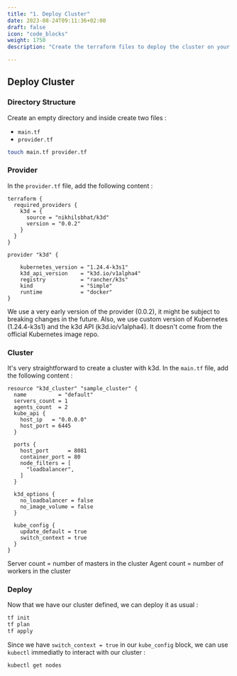 ```yaml
---
title: "1. Deploy Cluster"
date: 2023-08-24T09:11:36+02:00
draft: false
icon: "code_blocks"
weight: 1750
description: "Create the terraform files to deploy the cluster on your local machine"

---
```

## Deploy Cluster
### Directory Structure
Create an empty directory and inside create two files : 
- `main.tf`
- `provider.tf`

```bash
touch main.tf provider.tf
```

### Provider
In the `provider.tf` file, add the following content : 

```hcl 
terraform {
  required_providers {
    k3d = {
      source = "nikhilsbhat/k3d"
      version = "0.0.2"
    }
  }
}

provider "k3d" {

    kubernetes_version = "1.24.4-k3s1"
    k3d_api_version    = "k3d.io/v1alpha4"
    registry           = "rancher/k3s"
    kind               = "Simple"
    runtime            = "docker"
}
```
We use a very early version of the provider (0.0.2), it might be subject to breaking changes in the future.
Also, we use custom version of Kubernetes (1.24.4-k3s1) and the k3d API (k3d.io/v1alpha4). It doesn't come from the official Kubernetes image repo.

### Cluster
It's very straightforward to create a cluster with k3d. In the `main.tf` file, add the following content : 

```hcl
resource "k3d_cluster" "sample_cluster" {
  name          = "default"
  servers_count = 1
  agents_count  = 2
  kube_api {
    host_ip   = "0.0.0.0"
    host_port = 6445
  }

  ports {
    host_port      = 8081
    container_port = 80
    node_filters = [
      "loadbalancer",
    ]
  }

  k3d_options {
    no_loadbalancer = false
    no_image_volume = false
  }

  kube_config {
    update_default = true
    switch_context = true
  }
}
```
Server count =  number of masters in the cluster
Agent count = number of workers in the cluster

### Deploy
Now that we have our cluster defined, we can deploy it as usual : 

```bash
tf init 
tf plan
tf apply
```

Since we have `switch_context = true` in our `kube_config` block, we can use `kubectl` immediatly to interact with our cluster : 

```bash
kubectl get nodes
```